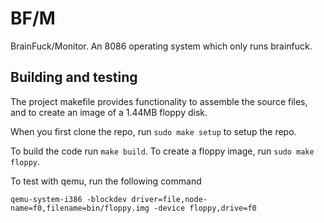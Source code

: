 # BF/M

BrainFuck/Monitor. An 8086 operating system which only runs brainfuck.

## Building and testing

The project makefile provides functionality to assemble the source files, and to create an image of a 1.44MB floppy disk.

When you first clone the repo, run `sudo make setup` to setup the repo.

To build the code run `make build`. To create a floppy image, run `sudo make floppy`.

To test with qemu, run the following command

```
qemu-system-i386 -blockdev driver=file,node-name=f0,filename=bin/floppy.img -device floppy,drive=f0
```

